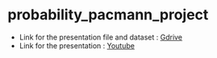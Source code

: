# probability_pacmann_project

* Link for the presentation file and dataset : [Gdrive](https://drive.google.com/drive/folders/1PydHWTb0zIIurUBoyH6CmNVsu3EsinJO)
* Link for the presentation : [Youtube](https://youtu.be/iwiPLkuiSiQ)
